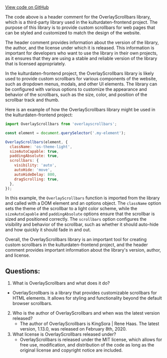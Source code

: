 [View code on GitHub](https://github.com/technologiestiftung/kulturdaten-frontend/blob/master/storybook-static/6.9e122922a3ef4135c9f1.manager.bundle.js.LICENSE.txt)

The code above is a header comment for the OverlayScrollbars library, which is a third-party library used in the kulturdaten-frontend project. The purpose of this library is to provide custom scrollbars for web pages that can be styled and customized to match the design of the website. 

The header comment provides information about the version of the library, the author, and the license under which it is released. This information is important for developers who want to use the library in their own projects, as it ensures that they are using a stable and reliable version of the library that is licensed appropriately.

In the kulturdaten-frontend project, the OverlayScrollbars library is likely used to provide custom scrollbars for various components of the website, such as dropdown menus, modals, and other UI elements. The library can be configured with various options to customize the appearance and behavior of the scrollbars, such as the size, color, and position of the scrollbar track and thumb.

Here is an example of how the OverlayScrollbars library might be used in the kulturdaten-frontend project:

```javascript
import OverlayScrollbars from 'overlayscrollbars';

const element = document.querySelector('.my-element');

OverlayScrollbars(element, {
  className: 'os-theme-light',
  sizeAutoCapable: true,
  paddingAbsolute: true,
  scrollbars: {
    visibility: 'auto',
    autoHide: 'move',
    autoHideDelay: 800,
    dragScrolling: true,
  },
});
```

In this example, the `OverlayScrollbars` function is imported from the library and called with a DOM element and an options object. The `className` option sets the theme of the scrollbar to a light color scheme, while the `sizeAutoCapable` and `paddingAbsolute` options ensure that the scrollbar is sized and positioned correctly. The `scrollbars` option configures the visibility and behavior of the scrollbar, such as whether it should auto-hide and how quickly it should fade in and out. 

Overall, the OverlayScrollbars library is an important tool for creating custom scrollbars in the kulturdaten-frontend project, and the header comment provides important information about the library's version, author, and license.
## Questions: 
 1. What is OverlayScrollbars and what does it do?
   - OverlayScrollbars is a library that provides customizable scrollbars for HTML elements. It allows for styling and functionality beyond the default browser scrollbars.
2. Who is the author of OverlayScrollbars and when was the latest version released?
   - The author of OverlayScrollbars is KingSora | Rene Haas. The latest version, 1.13.0, was released on February 8th, 2020.
3. What license is OverlayScrollbars released under?
   - OverlayScrollbars is released under the MIT license, which allows for free use, modification, and distribution of the code as long as the original license and copyright notice are included.